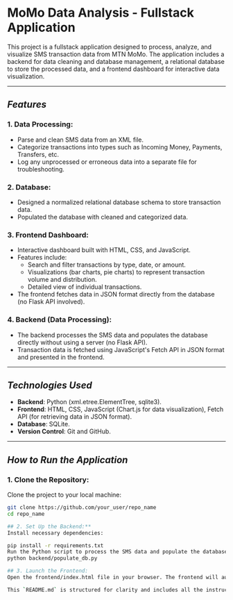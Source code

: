 # MoMo Data Analysis - Fullstack Application

This project is a fullstack application designed to process, analyze, and visualize SMS transaction data from MTN MoMo. The application includes a backend for data cleaning and database management, a relational database to store the processed data, and a frontend dashboard for interactive data visualization.

---
## *Features*

### 1. **Data Processing**:
   - Parse and clean SMS data from an XML file.
   - Categorize transactions into types such as Incoming Money, Payments, Transfers, etc.
   - Log any unprocessed or erroneous data into a separate file for troubleshooting.

### 2. **Database**:
   - Designed a normalized relational database schema to store transaction data.
   - Populated the database with cleaned and categorized data.

### 3. **Frontend Dashboard**:
   - Interactive dashboard built with HTML, CSS, and JavaScript.
   - Features include:
     - Search and filter transactions by type, date, or amount.
     - Visualizations (bar charts, pie charts) to represent transaction volume and distribution.
     - Detailed view of individual transactions.
   - The frontend fetches data in JSON format directly from the database (no Flask API involved).

### 4. **Backend (Data Processing)**:
   - The backend processes the SMS data and populates the database directly without using a server (no Flask API).
   - Transaction data is fetched using JavaScript's Fetch API in JSON format and presented in the frontend.

---

## *Technologies Used*

- **Backend**: Python (xml.etree.ElementTree, sqlite3).
- **Frontend**: HTML, CSS, JavaScript (Chart.js for data visualization), Fetch API (for retrieving data in JSON format).
- **Database**: SQLite.
- **Version Control**: Git and GitHub.

---

## *How to Run the Application*

### 1. **Clone the Repository**:
   Clone the project to your local machine:
   ```bash
   git clone https://github.com/your_user/repo_name
   cd repo_name

## 2. Set Up the Backend:**
Install necessary dependencies:

pip install -r requirements.txt
Run the Python script to process the SMS data and populate the database:
python backend/populate_db.py

## 3. Launch the Frontend:
Open the frontend/index.html file in your browser. The frontend will automatically fetch transaction data in JSON format from the backend and display it in interactive charts and tables.

This `README.md` is structured for clarity and includes all the instructions and details about setting up and running the application. You can now add this file to your project repository, and it will be ready for others to use.


